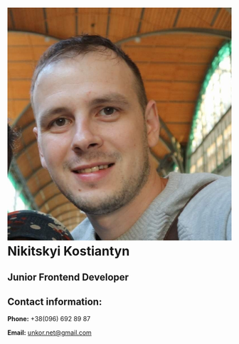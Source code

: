 # ![](36_n.jpg "Мое фото")Nikitskyi Kostiantyn
## Junior Frontend Developer

## Contact information:
**Phone:** +38(096) 692 89 87

**Email:** unkor.net@gmail.com
